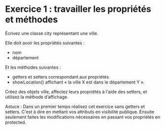# Exercice 1 : travailler les propriétés et méthodes

Écrivez une classe city représentant une ville.

Elle doit avoir les propriétés suivantes :
- nom
- département

Et les méthodes suivantes :
- getters et setters correspondant aux propriétés
- showLocation() affichant « la ville X est dans le département Y ».

Créez des objets ville, affectez leurs propriétés à l'aide des setters, et utilisez la méthode d’affichage.

Astuce : Dans un premier temps réalisez cet exercice sans getters et setters. C'est à dire en mettant vos attributs en visibilité publique. Ensuite seulement faites les modifications nécessaires en passant vos propriétés en protected.
